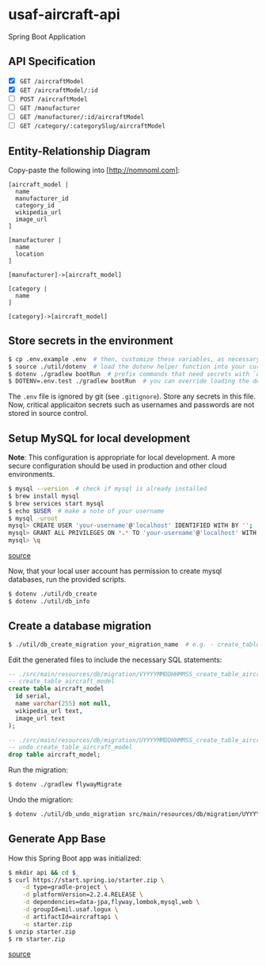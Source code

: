 # usaf-aircraft-api

Spring Boot Application

## API Specification

* [x] `GET /aircraftModel`
* [x] `GET /aircraftModel/:id`
* [ ] `POST /aircraftModel`
* [ ] `GET /manufacturer`
* [ ] `GET /manufacturer/:id/aircraftModel`
* [ ] `GET /category/:categorySlug/aircraftModel`

## Entity-Relationship Diagram

Copy-paste the following into [http://nomnoml.com]:

```no-highlight
[aircraft_model | 
  name
  manufacturer_id
  category_id
  wikipedia_url
  image_url
]

[manufacturer | 
  name
  location
]

[manufacturer]->[aircraft_model]

[category |
  name
]

[category]->[aircraft_model]
```

## Store secrets in the environment

```bash
$ cp .env.example .env  # then, customize these variables, as necessary
$ source ./util/dotenv  # load the dotenv helper function into your current shell session
$ dotenv ./gradlew bootRun  # prefix commands that need secrets with `dotenv`
$ DOTENV=.env.test ./gradlew bootRun  # you can override loading the default `.env` file with another file
```

The `.env` file is ignored by git (see `.gitignore`). Store any secrets in this
file. Now, critical applicaiton secrets such as usernames and passwords are not
stored in source control.

## Setup MySQL for local development

**Note**: This configuration is appropriate for local development. A more secure
configuration should be used in production and other cloud environments.

```bash
$ mysql --version  # check if mysql is already installed
$ brew install mysql
$ brew services start mysql
$ echo $USER  # make a note of your username
$ mysql -uroot
mysql> CREATE USER 'your-username'@'localhost' IDENTIFIED WITH BY '';
mysql> GRANT ALL PRIVILEGES ON *.* TO 'your-username'@'localhost' WITH GRANT OPTION;
mysql> \q
```

[source](https://tableplus.com/blog/2018/10/how-to-create-a-superuser-in-mysql.html)

Now, that your local user account has permission to create mysql databases, run
the provided scripts.

```bash
$ dotenv ./util/db_create
$ dotenv ./util/db_info
```

## Create a database migration

```bash
$ ./util/db_create_migration your_migration_name  # e.g. - create_table_aircraft_model
```

Edit the generated files to include the necessary SQL statements:

```sql
-- ./src/main/resources/db/migration/VYYYYMMDDHHMMSS_create_table_aircraft_model.sql
-- create_table_aircraft_model
create table aircraft_model
  id serial,
  name varchar(255) not null,
  wikipedia_url text,
  image_url text
);
```

```sql
-- ./src/main/resources/db/migration/UYYYYMMDDHHMMSS_create_table_aircraft_model.sql
-- undo create_table_aircraft_model
drop table aircraft_model;
```

Run the migration:

```bash
$ dotenv ./gradlew flywayMigrate
```

Undo the migration:

```bash
$ dotenv ./util/db_undo_migration src/main/resources/db/migration/UYYYYMMDDHHMMSS_undo_migration_file.sql
```

## Generate App Base

How this Spring Boot app was initialized:

```bash
$ mkdir api && cd $_
$ curl https://start.spring.io/starter.zip \
    -d type=gradle-project \
    -d platformVersion=2.2.4.RELEASE \
    -d dependencies=data-jpa,flyway,lombok,mysql,web \
    -d groupId=mil.usaf.logux \
    -d artifactId=aircraftapi \
    -o starter.zip
$ unzip starter.zip
$ rm starter.zip
```

[source](https://docs.spring.io/initializr/docs/current/reference/html/#command-line)
